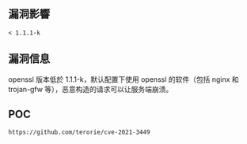 <languages />

<translate>

漏洞影響
--------

</translate>

    < 1.1.1-k

<translate>

漏洞信息
--------

</translate> <translate> openssl 版本低於 1.1.1-k，默认配置下使用 openssl 的软件（包括 nginx 和 trojan-gfw 等），恶意构造的请求可以让服务端崩溃。 </translate>

POC
---

    https://github.com/terorie/cve-2021-3449